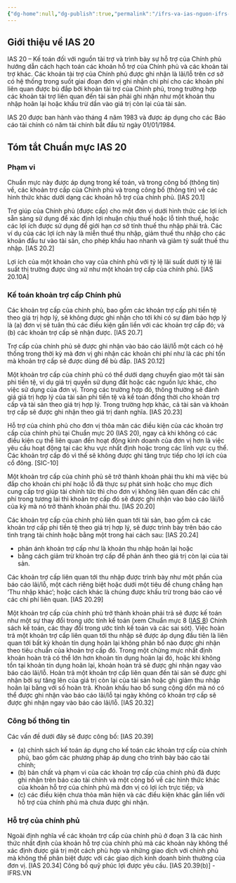 ```yaml
---
{"dg-home":null,"dg-publish":true,"permalink":"/ifrs-va-ias-nguon-ifrs-org/ias/ias-learning/ias-20-accounting-for-government-grants-and-disclosure-of-government-assistance/","dgPassFrontmatter":true,"noteIcon":""}
---
```



## Giới thiệu về IAS 20


IAS 20 – Kế toán đối với nguồn tài trợ và trình bày sự hỗ trợ của Chính phủ hướng dẫn cách hạch toán các khoản hỗ trợ của Chính phủ và các khoản tài trợ khác. Các khoản tài trợ của Chính phủ được ghi nhận là lãi/lỗ trên cơ sở có hệ thống trong suốt giai đoạn đơn vị ghi nhận chi phí cho các khoản phí liên quan được bù đắp bởi khoản tài trợ của Chính phủ, trong trường hợp các khoản tài trợ liên quan đến tài sản phải ghi nhận như một khoản thu nhập hoãn lại hoặc khấu trừ dần vào giá trị còn lại của tài sản.

IAS 20 được ban hành vào tháng 4 năm 1983 và được áp dụng cho các Báo cáo tài chính có năm tài chính bắt đầu từ ngày 01/01/1984.

## Tóm tắt Chuẩn mực IAS 20

### Phạm vi

Chuẩn mực này được áp dụng trong kế toán, và trong công bố (thông tin) về, các khoản trợ cấp của Chính phủ và trong công bố (thông tin) về các hình thức khác dưới dạng các khoản hỗ trợ của chính phủ. [IAS 20.1]

Trợ giúp của Chính phủ (được cấp) cho một đơn vị dưới hình thức các lợi ích sẵn sàng sử dụng để xác định lợi nhuận chịu thuế hoặc lỗ tính thuế, hoặc các lợi ích được sử dụng để giới hạn cơ sở tính thuế thu nhập phải trả. Các ví dụ của các lợi ích này là miễn thuế thu nhập, giảm thuế thu nhập cho các khoản đầu tư vào tài sản, cho phép khấu hao nhanh và giảm tỷ suất thuế thu nhập. [IAS 20.2]

Lợi ích của một khoản cho vay của chính phủ với tỷ lệ lãi suất dưới tỷ lệ lãi suất thị trường được ứng xử như một khoản trợ cấp của chính phủ. [IAS 20.10A]

### Kế toán khoản trợ cấp Chính phủ

Các khoản trợ cấp của chính phủ, bao gồm các khoản trợ cấp phi tiền tệ theo giá trị hợp lý, sẽ không được ghi nhận cho tới khi có sự đảm bảo hợp lý là (a) đơn vị sẽ tuân thủ các điều kiện gắn liền với các khoản trợ cấp đó; và (b) các khoản trợ cấp sẽ nhận được. [IAS 20.7]

Trợ cấp của chính phủ sẽ được ghi nhận vào báo cáo lãi/lỗ một cách có hệ thống trong thời kỳ mà đơn vị ghi nhận các khoản chi phí như là các phí tổn mà khoản trợ cấp sẽ được dùng để bù đắp. [IAS 20.12]

Một khoản trợ cấp của chính phủ có thể dưới dạng chuyển giao một tài sản phi tiền tệ, ví dụ giá trị quyền sử dụng đất hoặc các nguồn lực khác, cho việc sử dụng của đơn vị. Trong các trường hợp đó, thông thường sẽ đánh giá giá trị hợp lý của tài sản phi tiền tệ và kế toán đồng thời cho khoản trợ cấp và tài sản theo giá trị hợp lý. Trong trường hợp khác, cả tài sản và khoản trợ cấp sẽ được ghi nhận theo giá trị danh nghĩa. [IAS 20.23]

Hỗ trợ của chính phủ cho đơn vị thõa mãn các điều kiện của các khoản trợ cấp của chính phủ tại Chuẩn mực 20 (IAS 20), ngay cả khi không có các điều kiện cụ thể liên quan đến hoạt động kinh doanh của đơn vị hơn là việc yêu cầu hoạt động tại các khu vực nhất định hoặc trong các lĩnh vực cụ thể. Các khoản trợ cấp đó vì thế sẽ không được ghi tăng trực tiếp cho lợi ích của cổ đông. [SIC-10]

Một khoản trợ cấp của chính phủ sẽ trở thành khoản phải thu khi mà việc bù đắp cho khoản chi phí hoặc lỗ đã thực sự phát sinh hoặc cho mục đích cung cấp trợ giúp tài chính tức thì cho đơn vị không liên quan đến các chi phí trong tương lai thì khoản trợ cấp đó sẽ được ghi nhận vào báo cáo lãi/lỗ của kỳ mà nó trở thành khoản phải thu. [IAS 20.20]

Các khoản trợ cấp của chính phủ liên quan tới tài sản, bao gồm cả các khoản trợ cấp phi tiền tệ theo giá trị hợp lý, sẽ được trình bày trên báo cáo tình trạng tài chính hoặc bằng một trong hai cách sau: [IAS 20.24]

- phản ánh khoản trợ cấp như là khoản thu nhập hoãn lại hoặc
- bằng cách giảm trừ khoản trợ cấp để phản ánh theo giá trị còn lại của tài sản.

Các khoản trợ cấp liên quan tới thu nhập được trình bày như một phần của báo cáo lãi/lỗ, một cách riêng biệt hoặc dưới một tiêu đề chung chẳng hạn ‘Thu nhập khác’; hoặc cách khác là chúng được khấu trừ trong báo cáo về các chi phí liên quan. [IAS 20.29]

Một khoản trợ cấp của chính phủ trở thành khoản phải trả sẽ được kế toán như một sự thay đổi trong ước tính kế toán (xem Chuẩn mực 8 ([IAS 8](https://ifrs.vn/standard/ias-8/)) Chính sách kế toán, các thay đổi trong ước tính kế toán và các sai sót). Việc hoàn trả một khoản trợ cấp liên quan tới thu nhập sẽ được áp dụng đầu tiên là liên quan tới bất kỳ khoản tín dụng hoãn lại không phân bổ nào được ghi nhận theo tiêu chuẩn của khoản trợ cấp đó. Trong một chừng mực nhất định khoản hoàn trả có thể lớn hơn khoản tín dụng hoãn lại đó, hoặc khi không tồn tại khoản tín dụng hoãn lại, khoản hoàn trả sẽ được ghi nhận ngay vào báo cáo lãi/lỗ. Hoàn trả một khoản trợ cấp liên quan đến tài sản sẽ được ghi nhận bởi sự tăng lên của giá trị còn lại của tài sản hoặc ghi giảm thu nhập hoãn lại bằng với số hoàn trả. Khoản khấu hao bổ sung cộng dồn mà nó có thể được ghi nhận vào báo cáo lãi/lỗ tại ngày không có khoản trợ cấp sẽ được ghi nhận ngay vào báo cáo lãi/lỗ. [IAS 20.32]

### Công bố thông tin

Các vấn đề dưới đây sẽ được công bố: [IAS 20.39]

- (a) chính sách kế toán áp dụng cho kế toán các khoản trợ cấp của chính phủ, bao gồm các phương pháp áp dung cho trình bày báo cáo tài chính;
- (b) bản chất và phạm vi của các khoản trợ cấp của chính phủ đã được ghi nhận trên báo cáo tài chính và một công bố về các hình thức khác của khoản hỗ trợ của chính phủ mà đơn vị có lợi ích trực tiếp; và
- (c) các điều kiện chưa thỏa mãn hiện và các điều kiện khác gắn liền với hỗ trợ của chính phủ mà chưa được ghi nhận.

### Hỗ trợ của chính phủ

Ngoài định nghĩa về các khoản trợ cấp của chính phủ ở đoạn 3 là các hình thức nhất định của khoản hỗ trợ của chính phủ mà các khoản này không thể xác định được giá trị một cách phù hợp và những giao dịch với chính phủ mà không thể phân biệt được với các giao dịch kinh doanh bình thường của đơn vị. [IAS 20.34] Công bố quỹ phúc lợi được yêu cầu. [IAS 20.39(b)] - IFRS.VN